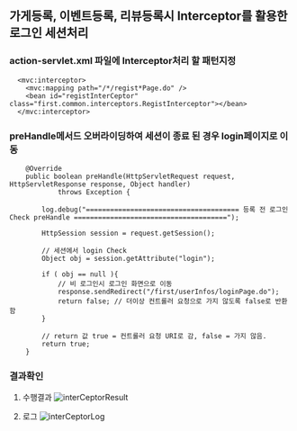 ## 가게등록, 이벤트등록, 리뷰등록시 Interceptor를 활용한 로그인 세션처리

### action-servlet.xml 파일에 Interceptor처리 할 패턴지정

```
  <mvc:interceptor>
    <mvc:mapping path="/*/regist*Page.do" />
    <bean id="registInterCeptor" class="first.common.interceptors.RegistInterceptor"></bean>
  </mvc:interceptor>
```

### preHandle메서드 오버라이딩하여 세션이 종료 된 경우 login페이지로 이동

```
	@Override
	public boolean preHandle(HttpServletRequest request, HttpServletResponse response, Object handler)
			throws Exception {
		
		log.debug("====================================== 등록 전 로그인 Check preHandle ======================================");

		HttpSession session = request.getSession();
		
		// 세션에서 login Check
		Object obj = session.getAttribute("login");

		if ( obj == null ){
			// 비 로그인시 로그인 화면으로 이동
			response.sendRedirect("/first/userInfos/loginPage.do");
			return false; // 더이상 컨트롤러 요청으로 가지 않도록 false로 반환함
		}

		// return 값 true = 컨트롤러 요청 URI로 감, false = 가지 않음.
		return true;
	}
```

### 결과확인

1. 수행결과
![interCeptorResult](./readmeSource/interCeptorResult.gif)

2. 로그
![interCeptorLog](./readmeSource/interCeptorLog.gif)
